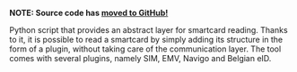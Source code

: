 **NOTE: Source code has [moved to GitHub!](https://github.com/Eric-Bourry/pssi)**

Python script that provides an abstract layer for smartcard reading. Thanks to it, it is possible to read a smartcard by simply adding its structure in the form of a plugin, without taking care of the communication layer. The tool comes with several plugins, namely SIM, EMV, Navigo and Belgian eID.